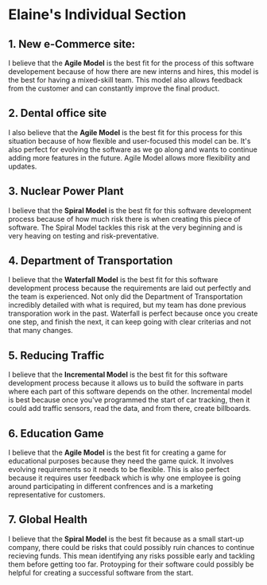 # Elaine's Individual Section

## 1. New e-Commerce site:

I believe that the **Agile Model** is the best fit for the process
of this software developement because of how there are new interns
and hires, this model is the best for having a mixed-skill team.
This model also allows feedback from the customer and can constantly
improve the final product.

## 2. Dental office site

I also believe that the **Agile Model** is the best fit for this
process for this situation because of how flexible and user-focused
this model can be. It's also perfect for evolving the software as
we go along and wants to continue adding more features in the future.
Agile Model allows more flexibility and updates.

## 3. Nuclear Power Plant

I believe that the **Spiral Model** is the best fit for this software
development process because of how much risk there is when creating
this piece of software. The Spiral Model tackles this risk at the very
beginning and is very heaving on testing and risk-preventative.

## 4. Department of Transportation

I believe that the **Waterfall Model** is the best fit for this software
development process because the requirements are laid out perfectly and
the team is experienced. Not only did the Department of Transportation
incredibly detailed with what is required, but my team has done previous
transporation work in the past. Waterfall is perfect because once you create
one step, and finish the next, it can keep going with clear criterias and 
not that many changes.

## 5. Reducing Traffic

I believe that the **Incremental Model** is the best fit for this software
development process because it allows us to build the software in parts where
each part of this software depends on the other. Incremental model is best because
once you've programmed the start of car tracking, then it could add traffic sensors,
read the data, and from there, create billboards.

## 6. Education Game

I believe that the **Agile Model** is the best fit for creating a game
for educational purposes because they need the game quick. It involves
evolving requirements so it needs to be flexible. This is also perfect 
because it requires user feedback which is why one employee is going around
participating in different confrences and is a marketing 
representative for customers.

## 7. Global Health

I believe that the **Spiral Model** is the best fit because as a small 
start-up company, there could be risks that could possibly ruin chances to
continue recieving funds. This mean identifying any risks possible early and
tackling them before getting too far. Protoyping for their software could
possibly be helpful for creating a successful software from the start.
